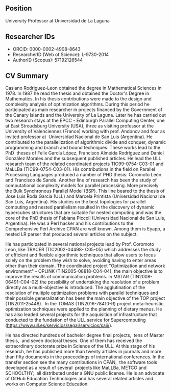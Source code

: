 ## Position

University Professor at Universidad de La Laguna

## Researcher IDs

* ORCID: 0000-0002-4908-8643
* ResearcherID (Web of Science): L-9730-2014
* AuthorID (Scopus): 57192126544


## CV Summary 

Casiano Rodriguez-Leon obtained the degree in Mathematical Sciences in 1978. In 1987 he read the thesis and obtained the Doctor's Degree in Mathematics. In his thesis contributions were made to the design and complexity analysis of optimization algorithms. During this period he participated as main researcher in projects financed by the Government of the Canary Islands and the University of La Laguna. Later he has carried out two research stays at the EPCC - Edinburgh Parallel Computing Center, one at East Stroudsburg University (USA), three as visiting professor at the University of Valenciennes (France) working with prof. Andonov and four as invited professor at  Universidad Nacional de San Luis (Argentina). He contributed to the parallelization of algorithmic divide and conquer, dynamic programming and branch and bound techniques. These works lead to the PhD  theses of Felix García López, Francisco Almeida Rodríguez and Daniel González Morales and the subsequent published articles. He lead the ULL research team of the related coordinated projects TIC99-0754-C03-01 and MaLLBa (TIC99-0754-C03-01). His contributions in the field on Parallel Processing Languages produced a number of PHD thesis: Coromoto León and Francisco de Sande. Another line of research has been the study of computational complexity models for parallel processing. More precisely the Bulk Synchronous Parallel Model (BSP). This line beared to the thesis of Jose Luis Roda García (ULL) and Marcela Printista (Universidad Nacional de San Luis, Argentina). His studies on the best topologies for parallel computing and nested parallelism resulted in the discovery of dynamic hypercubes structures that are suitable for nested computing and was the core of the PhD thesis of Fabiana Piccoli (Universidad Nacional de San Luis, Argentina). He was a Perl hacker and his contributions to the Comprehensive Perl Archive CPAN are well known. Among them is Eyapp, a nested LR parser that produced several articles on the subject. 

He has participated in several national projects lead by Prof. Coromoto León, like TRACER (TIC2002-04498- C05-05) which addresses the study of efficient and flexible algorithmic techniques that allow users to focus solely on the problem they wish to solve, avoiding having to enter areas other than their domain. The coordinated project "Optimization and network environment" - OPLINK (TIN2005-08818-C04-04), the main objective is to improve the results of communication problems. In MSTAR (TIN2008-06491-C04-02) the possibility of undertaking the resolution of a problem directly as a multi-objective is introduced. The agglutination of the resolution of multiple optimization problems with parallel techniques and their possible generalization has been the main objective of the TOP project (TIN2011-25448).  In the TOMAS (TIN2016-78410-R) project meta-heuristic optimization techniques were applied to the planning of dietary menus. He has also leaded several projects for the acquisition of infrastructure that conducted to the fundation of the ULL service for Supercomputing (https://www.ull.es/servicios/segai/servicios/saii/). 

He has directed hundreds of bachelor degree final projects,  tens of Master thesis,  and seven doctoral theses. One of them has received the extraordinary doctorate prize in Science of the ULL. At this stage of his research, he has published more than twenty articles in journals and more than fifty documents in the proceedings of international conferences. In the transfer section see the many contributions in CPAN,  the software tools developed as a result of several  projects like MaLLBa, METCO and SCHOOLTHY;  all distributed under a GNU public license. He is an advocate of GitHub Education Technologies and has several related articles and works on Computer Science Education.

